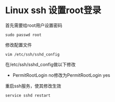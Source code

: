 # Linux ssh 设置root登录

首先需要给root用户设置密码

```
sudo passwd root
```

修改配置文件
```
vim /etc/ssh/sshd_config
```
在/etc/ssh/sshd_config做以下修改

- PermitRootLogin no修改为PermitRootLogin yes

重启ssh服务，使其修改生效
```
service sshd restart
```